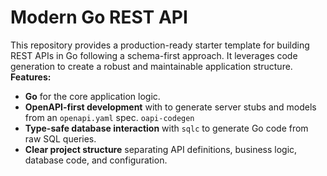 # Modern Go REST API
This repository provides a production-ready starter template for building REST APIs in Go following a schema-first approach. It leverages code generation to create a robust and maintainable application structure.
**Features:**
- **Go** for the core application logic.
- **OpenAPI-first development** with to generate server stubs and models from an `openapi.yaml` spec. `oapi-codegen`
- **Type-safe database interaction** with `sqlc` to generate Go code from raw SQL queries.
- **Clear project structure** separating API definitions, business logic, database code, and configuration.

